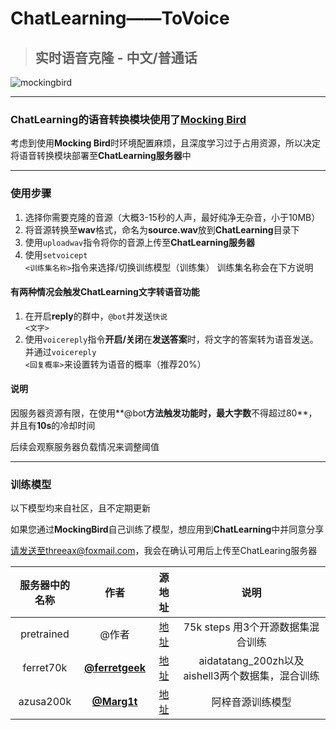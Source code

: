 
  <h1>ChatLearning——ToVoice</h1>

> ## 实时语音克隆 - 中文/普通话
>

![mockingbird](https://user-images.githubusercontent.com/12797292/131216767-6eb251d6-14fc-4951-8324-2722f0cd4c63.jpg)

------



### **ChatLearning**的语音转换模块使用了[Mocking Bird](https://github.com/babysor/MockingBird)

考虑到使用**Mocking Bird**时环境配置麻烦，且深度学习过于占用资源，所以决定将语音转换模块部署至**ChatLearning服务器**中

------



### 使用步骤

1. 选择你需要克隆的音源（大概3-15秒的人声，最好纯净无杂音，小于10MB）
2. 将音源转换至**wav**格式，命名为**source.wav**放到**ChatLearning**目录下
3. 使用<code>uploadwav</code>指令将你的音源上传至**ChatLearning服务器**
4. 使用<code>setvoicept <训练集名称></code>指令来选择/切换训练模型（训练集）  训练集名称会在下方说明

#### **有两种情况会触发ChatLearning文字转语音功能**

1. 在开启**reply**的群中，<code>@bot</code>并发送<code>快说 <文字></code>
2. 使用<code>voicereply</code>指令**开启/关闭**在**发送答案**时，将文字的答案转为语音发送。并通过<code>voicereply <回复概率></code>来设置转为语音的概率（推荐20%）

#### **说明**

因服务器资源有限，在使用**@bot**方法触发功能时，最大字数**不得超过80**，并且有**10s**的冷却时间

后续会观察服务器负载情况来调整阈值

------



### 训练模型

以下模型均来自社区，且不定期更新

如果您通过**MockingBird**自己训练了模型，想应用到**ChatLearning**中并同意分享

请发送至threeax@foxmail.com，我会在确认可用后上传至ChatLearing服务器

| 服务器中的名称 |                        作者                        |                            源地址                            |                       说明                       |
| :------------: | :------------------------------------------------: | :----------------------------------------------------------: | :----------------------------------------------: |
|   pretrained   |                       @作者                        | [地址](https://github.com/babysor/MockingBird/blob/main/README-CN.md) |        75k steps 用3个开源数据集混合训练         |
|   ferret70k    |  [**@ferretgeek**](https://github.com/ferretgeek)  |  [地址](https://github.com/babysor/MockingBird/issues/245)   | aidatatang_200zh以及aishell3两个数据集，混合训练 |
|   azusa200k    | [**@Marg1t**](https://space.bilibili.com/23436398) |     [地址](https://www.bilibili.com/video/BV1RF411z7C5)      |                 阿梓音源训练模型                 |

